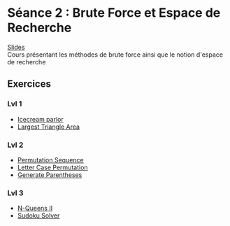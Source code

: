 # Séance 2 : Brute Force et Espace de Recherche
[Slides](Cours2-BruteForceAndSearchSpace.pdf)</br>
Cours présentant les méthodes de brute force ainsi que le notion d'espace de recherche
## Exercices
### Lvl 1
  - [Icecream parlor](https://www.hackerrank.com/challenges/icecream-parlor/problem)
  - [Largest Triangle Area](https://leetcode.com/problems/largest-triangle-area/)
### Lvl 2
  - [Permutation Sequence](https://leetcode.com/problems/permutation-sequence/)
  - [Letter Case Permutation](https://leetcode.com/problems/letter-case-permutation/)
  - [Generate Parentheses](https://leetcode.com/problems/generate-parentheses/)
### Lvl 3
  - [N-Queens II](https://leetcode.com/problems/n-queens-ii/)
  - [Sudoku Solver](https://leetcode.com/problems/sudoku-solver/)
